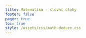 ```yaml
---
title: Matematika - slovní úlohy
footer: false
pager: true
toc: true
style: /assets/css/math-deduce.css
---
```

<!-- 
```js
import {deduce} from './utils/deduce.js';
import {partion, relativeTwoParts, relativeTowPartsDiff, deduceTraverse, highlightLabel, renderChat } from './utils/deduce-components.js';
import { renderChatStepper, useInput } from './utils/deduce-chat.js';
import {inferenceRule, cont, sum, comp, ratio} from './components/math.js';
import {computeTreeMetrics, jsonToMarkdownTree, jsonToMarkdownChat, highlight, generateAIMessages} from './utils/deduce-utils.js';
import mdPlus from './utils/md-utils.js';
import { html as rhtml } from './utils/reactive-htl.js';
import { signal, computed } from '@preact/signals-core';

//import milkExample from './math/mleko.js';

import cetar from './math/M7A-2023/cetar.js';
import zakusky from './math/M7A-2023/zakusek.js';

import sportovci from './math/M7A-2024/pocet-sportovcu.js';
import tabor from './math/M7A-2024/letni-tabor.js';
import vOhrade from './math/M7A-2024/kralice-a-slepice-v-ohrade.js';

import svadleny from './math/M9A-2024/svadleny.js';
import {example3} from './math/M9A-2024/kolo.js';

import sourozenci from './math/M9C-2024/sourozenci.js';
import pocetOb from './math/M9C-2024/pocet-obyvatel.js';

```

```js

function renderChatButton(label, query){
  return html`<a style="height:34px;" href="#" onclick=${(e) => {
                    e.preventDefault();
                    window.open(`https://chat.openai.com/?q=${encodeURIComponent(query)}`)
                  }}><img style="height:34px;" src="https://img.shields.io/badge/chatGPT-74aa9c?style=for-the-badge&logo=openai&logoColor=white&label=${encodeURIComponent(label)}" alt="ChatGPT" /></a>`
}

function renderVideo(label, url){
  reutrn html`<video width="320" height="240" controls>
  <source src=${url} type="video/mp4">
Your browser does not support the video tag.
</video>`
}

function renderExample({example, unit, showRelativeValues}={}){
  const tree = deduceTraverse(example.deductionTree);  
  const {depth, width} = computeTreeMetrics(example.deductionTree);
  const renderType = Inputs.radio(new Map([['Textový strom','text-tree'],['Dedukční strom','deduce-tree'],['Textový chat','text-chat'],['Chat', 'chat'],['Chat dialog', 'stepper-chat']]), {value:'stepper-chat', label:'Zobrazit'})  
  const renderType$ = useInput(renderType);

  const {explainSolution, vizualizeSolution, generateMoreQuizes} = generateAIMessages({template: example.template(highlight), deductionTrees:[["Řešení",example.deductionTree]]})
return html`
  <div class="v-stack v-stack--l">
    <div class="card">${example.template(highlightLabel())}</div>
    <div class="h-stack h-stack--m h-stack--wrap">
      <div  class="h-stack h-stack--m h-stack--wrap" style="flex:1">
        ${renderType}
      </div>
      <div class="h-stack h-stack--m h-stack--wrap" style="align-items: flex-start;">
        ${renderChatButton("Vysvětli", explainSolution)}
        ${renderChatButton("Vizualizuj", vizualizeSolution)}
        ${renderChatButton("Generuj více příkladů", generateMoreQuizes)}
      </div>
    </div>
    <div>
    ${rhtml`<div class=${computed(() => renderType$.value)}>
      ${html`<div class="viz viz--stepper-chat">${renderChatStepper(example.deductionTree)}</div>`}
      ${html`<div class="viz viz--chat">${renderChat(example.deductionTree)}</div>`}
      ${html`<div class="viz viz--deduce-tree"><div class="flexible">${deduceTraverse(example.deductionTree)}</div></div>`}
      ${html`<div class="viz viz--text-tree">${Inputs.button("Copy to clipboard",{value:null, reduce: () => navigator.clipboard.writeText(jsonToMarkdownTree(example.deductionTree).join(''))} )} ${mdPlus.unsafe(jsonToMarkdownTree(example.deductionTree).join(''))}</div>`}
      ${html`<div class="viz viz--text-chat">${mdPlus.unsafe(jsonToMarkdownChat(example.deductionTree).join('\n---\n'))}</div>`}
    </div>`}
  </div>`
}
```

# Slovní úlohy

Následující vybrané slovní úlohy slouží k ukázce různých reprezentací dedukčních stromů, parametrizaci úloh a možností propojení s AI.

Různé reprezentace dedukčního stromu pomocí
- textové stromu - **shora dolů** kompatkní textový zápis, kořen představuje konečný výsledek
- dedukční strom - **zdola nahoru** - vizuální strom, který umožňuje zobrazovat i grafické prvky
- textový chat - **plochý seznam kroků řešení úlohy** - každý krok má strukturu otázkou, vstupy a vyvozený závěr spolu s numerickým výpočtem
- chat - **grafický chat** - oddělení otázky a numerického výpočtu
- chat dialog - **interaktivní chat** - rozhodovačka po jednotlivých krocích s nutností volby z nabízených možností

Propojení s AI - je vygenerován jednoduchí prompt, který může obsahovat zadání i textové řešení úlohy
- vysvětlení řešení - prompt na převedení heslovitého řešení do srozumitelnější podoby pro uživatele
- generování více příkladů - prompt na vytvoření obdobních úloh v jiné doméně
- vizualizace - prompt na vizualizaci situace v úloze

 
```js
const koloForm = Inputs.form({
  base: Inputs.range([10_000, 50_000], {step: 1000, value:20_000, label: "Cena"}),
  percentageDown: Inputs.range([5, 25], {step: 1, value: 10, label: "Zlevnění o %"}),
  percentageNewUp: Inputs.range([5, 25], {step: 1, value: 10, label: "Zdražení o %"}),
});
const koloInput = Generators.input(koloForm);
```

## Cena kola

<details>
  <summary>Parametrizace</summary>
  ${koloForm}
</details>
    
<div>${renderExample({example:example3({input:koloInput}), unit: 1000, showRelativeValues: false})}</div>

----------------------

```js
const cetarForm = Inputs.form({
  kapitan: Inputs.range([1, 5], {step: 1, value:1, label: "Počet kapitánů"}),
  porucik: Inputs.range([1, 10], {step: 1, value:4, label: "Počet poručíků"}),
  cetarPerPorucik: Inputs.range([1,20], {step: 1, value:3, label: "Četařů za každého kapitán"}),
  vojinPerCetar: Inputs.range([1, 20], {step: 1, value:10, label: "Vojínů za každého četaře"}),
});
const cetarInput = Generators.input(cetarForm);
```

## Rota

<details>
  <summary>Parametrizace</summary>
  ${cetarForm}
</details>
    


----------------------


```js
const workersForms = Inputs.form({
  previousWorker: Inputs.range([5, 10], {step: 1, value:5, label: "Původní počet švadlen"}),
  previousHours: Inputs.range([1, 50], {step: 1, value:24, label: "Původní počet hodin"}),
  currentWorker: Inputs.range([2, 4], {step: 1, value:4, label: "Nový počet švadlen"}),
});
const workersInput = Generators.input(workersForms);
```

## Švadleny

<details>
  <summary>Parametrizace</summary>
  ${workersForms}
</details>

<div>${renderExample({example:svadleny({input:workersInput})})}</div>

----------------------

## Sportovci

    
<div>${renderExample({example:sportovci({input:{}})})}</div>

----------------------

```js
const pocetObyvatelForm = Inputs.form({
  celkem: Inputs.range([50_000, 100_000], {step: 10, value:86_200, label: "Jihlava + Třebíč"}),
  jihlavaPlus: Inputs.range([10_000, 30_000], {step: 2, value: 16_200, label: "Jihlava více o"}),
});
const pocetObyvatel = Generators.input(pocetObyvatelForm);
```

## Počet obyvatel

<details>
  <summary>Parametrizace</summary>
  ${pocetObyvatelForm}
</details>
    
<div>${renderExample({example:pocetOb({input:pocetObyvatel}), unit: 1000, showRelativeValues: false})}</div>

----------------------

```js
const ohradaForm = Inputs.form({
  pocetHlav: Inputs.range([21, 101], {step: 2, value:37, label: "Počet hlave (králíci, slepice)"}),
  kralikuMene: Inputs.range([5, 21], {step: 2, value: 5, label: "králíků méně o"}),
});
const ohrada = Generators.input(ohradaForm);
```

## Králíci a slepice v ohradě

<details>
  <summary>Parametrizace</summary>
  ${ohradaForm}
</details>

<div>${renderExample({example:vOhrade({input:ohrada})})}</div>

----------------------

```js
const zakusekForm = Inputs.form({
  cena: Inputs.range([30, 200], {step: 2, value:72, label: "Cena zákusku č.1"}),
});
const zakusek = Generators.input(zakusekForm);
```
## Cena zákusků

<details>
  <summary>Parametrizace</summary>
  ${zakusekForm}
</details>

<div>${renderExample({example:zakusky({input:zakusek})})}</div>


----------------------

```js
const sourozenciInputForm = Inputs.form({
  evaPodil: Inputs.range([1, 40], {step: 1, value:40, label: "Eva - naspořený podíl (%)"}),
  michalPlus: Inputs.range([1, 100], {step: 1, value: 24, label: "Michal naspořil navíc (Kč)"}),
  zbyvaNasporit: Inputs.range([1, 100], {step: 1, value: 72, label: "Zbývá naspořit"})
});
const sourozenciInput = Generators.input(sourozenciInputForm);
```

## Šetření sourozenců na dárek

<details>
  <summary>Parametrizace</summary>
  ${sourozenciInputForm}
</details>

<div>${renderExample({example:sourozenci({input:sourozenciInput})})}</div>

----------------------



```js
const taborForm = Inputs.form({
  zdravotnik: Inputs.range([1, 5], {step: 1, value:1, label: "Počet zdravotníků"}),
  kucharPerZdravotnik: Inputs.range([1, 10], {step: 1, value:4, label: "Kuchařek na každého zdravotníka"}),
  vedouciPerKuchar: Inputs.range([1,10], {step: 1, value:2, label: "Vedoucí za každou kuchařku"}),
  instruktorPerVedouci: Inputs.range([1,10], {step: 1, value:2, label: "Instruktorů za každého vedoucího"}),
  ditePerInstruktor: Inputs.range([1, 10], {step: 1, value:4, label: "Dětí za každého instruktora"}),
});
const taborInput = Generators.input(taborForm);
```

## Letni tabor

<details>
  <summary>Parametrizace</summary>
  ${taborForm}
</details>
    
<div>${renderExample({example:tabor({input:taborInput})[0]})}</div>
<div>${renderExample({example:tabor({input:taborInput})[1]})}</div>
<div>${renderExample({example:tabor({input:taborInput})[2]})}</div>

----------------------


```js
const vekForm = Inputs.form({
  vekRozdil: Inputs.range([6, 50], {step: 2, value:6, label: "Věkový rozdíl"}),
});
const vekInput = Generators.input(vekForm);
```


```js
const milkForm = Inputs.form({
  rozdil: Inputs.range([2, 50], {step: 1, value:5, label: "2 litry stojí méně o než 3 litry"}),
  zdrazeni: Inputs.range([0, 0.49], {step: 0.01, value:1/4, label: "Zdražení mléka o"}),
});
const milkInput = Generators.input(milkForm);
```
 -->
